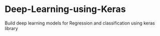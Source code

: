 # Deep-Learning-using-Keras

Build deep learning models for Regression and classification using keras library
